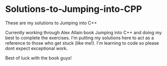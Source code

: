 # Solutions-to-Jumping-into-CPP
These are my solutions to Jumping into C++

Currently working through Alex Allain book Jumping into C++ and doing my best to complete the exercises.
I'm putting my solutions here to act as a reference to those who get stuck (like me!). I'm learning to code so please dont expect exceptional work.

Best of luck with the book guys!
